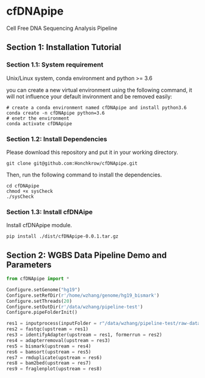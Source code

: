 # cfDNApipe
Cell Free DNA Sequencing Analysis Pipeline

## Section 1: Installation Tutorial

### Section 1.1: System requirement
Unix/Linux system, conda environment and python >= 3.6

you can create a new virtual environment using the following command, it will not influence your default invironment and be removed easily:

```shell
# create a conda environment named cfDNApipe and install python3.6
conda create -n cfDNApipe python=3.6
# enetr the environment
conda activate cfDNApipe
```

### Section 1.2: Install Dependencies
Please download this repository and put it in your working directory.

```shell
git clone git@github.com:Honchkrow/cfDNApipe.git
```

Then, run the following command to install the dependencies.

```shell
cd cfDNApipe
chmod +x sysCheck
./sysCheck
```

### Section 1.3: Install cfDNAipe
Install cfDNApipe module.

```shell
pip install ./dist/cfDNApipe-0.0.1.tar.gz
```

## Section 2: WGBS Data Pipeline Demo and Parameters
```Python
from cfDNApipe import *

Configure.setGenome("hg19")
Configure.setRefDir(r'/home/wzhang/genome/hg19_bismark')
Configure.setThreads(20)
Configure.setOutDir(r'/data/wzhang/pipeline-test')
Configure.pipeFolderInit()

res1 = inputprocess(inputFolder = r"/data/wzhang/pipeline-test/raw-data")
res2 = fastqc(upstream = res1)
res3 = identifyAdapter(upstream = res1, formerrun = res2)
res4 = adapterremoval(upstream = res3)
res5 = bismark(upstream = res4)
res6 = bamsort(upstream = res5)
res7 = rmduplicate(upstream = res6)
res8 = bam2bed(upstream = res7)
res9 = fraglenplot(upstream = res8)
```
